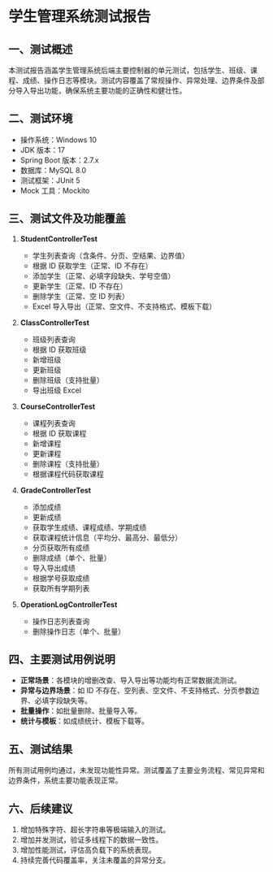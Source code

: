 # 学生管理系统测试报告

## 一、测试概述

本测试报告涵盖学生管理系统后端主要控制器的单元测试，包括学生、班级、课程、成绩、操作日志等模块。测试内容覆盖了常规操作、异常处理、边界条件及部分导入导出功能，确保系统主要功能的正确性和健壮性。

## 二、测试环境

- 操作系统：Windows 10
- JDK 版本：17
- Spring Boot 版本：2.7.x
- 数据库：MySQL 8.0
- 测试框架：JUnit 5
- Mock 工具：Mockito

## 三、测试文件及功能覆盖

1. **StudentControllerTest**

   - 学生列表查询（含条件、分页、空结果、边界值）
   - 根据 ID 获取学生（正常、ID 不存在）
   - 添加学生（正常、必填字段缺失、学号空值）
   - 更新学生（正常、ID 不存在）
   - 删除学生（正常、空 ID 列表）
   - Excel 导入导出（正常、空文件、不支持格式、模板下载）

2. **ClassControllerTest**

   - 班级列表查询
   - 根据 ID 获取班级
   - 新增班级
   - 更新班级
   - 删除班级（支持批量）
   - 导出班级 Excel

3. **CourseControllerTest**

   - 课程列表查询
   - 根据 ID 获取课程
   - 新增课程
   - 更新课程
   - 删除课程（支持批量）
   - 根据课程代码获取课程

4. **GradeControllerTest**

   - 添加成绩
   - 更新成绩
   - 获取学生成绩、课程成绩、学期成绩
   - 获取课程统计信息（平均分、最高分、最低分）
   - 分页获取所有成绩
   - 删除成绩（单个、批量）
   - 导入导出成绩
   - 根据学号获取成绩
   - 获取所有学期列表

5. **OperationLogControllerTest**
   - 操作日志列表查询
   - 删除操作日志（单个、批量）

## 四、主要测试用例说明

- **正常场景**：各模块的增删改查、导入导出等功能均有正常数据流测试。
- **异常与边界场景**：如 ID 不存在、空列表、空文件、不支持格式、分页参数边界、必填字段缺失等。
- **批量操作**：如批量删除、批量导入等。
- **统计与模板**：如成绩统计、模板下载等。

## 五、测试结果

所有测试用例均通过，未发现功能性异常。测试覆盖了主要业务流程、常见异常和边界条件，系统主要功能表现正常。

## 六、后续建议

1. 增加特殊字符、超长字符串等极端输入的测试。
2. 增加并发测试，验证多线程下的数据一致性。
3. 增加性能测试，评估高负载下的系统表现。
4. 持续完善代码覆盖率，关注未覆盖的异常分支。
